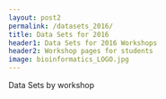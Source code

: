 ```yaml
---
layout: post2
permalink: /datasets_2016/
title: Data Sets for 2016
header1: Data Sets for 2016 Workshops
header2: Workshop pages for students
image: bioinformatics_LOGO.jpg
---
```


Data Sets by workshop
